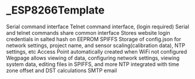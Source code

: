# _ESP8266Template
  Serial command interface
	Telnet command interface, (login required)
	Serial and telnet commands share common interface
	Stores website login credentials in salted hash on EEPROM
	SPIFFS Storage of config.json for network settings, project name, and sensor scaling(calibration data), NTP settings, etc
	Access Point automatically created when WiFi not configured
	Wegpage allows viewing of data, configuring network settings, viewing system data, editing files in SPIFFS, and more
	NTP integrated with time zone offset and DST calculations
	SMTP email
